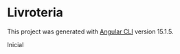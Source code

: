 # Livroteria

This project was generated with [Angular CLI](https://github.com/angular/angular-cli) version 15.1.5.

Inicial
